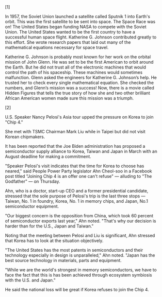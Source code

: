 [1]

In 1957, the Soviet Union launched a satellite called Sputnik 1 into Earth's orbit. This was the first satellite to be sent into space. The Space Race was on! The United States began funding NASA to compete with the Soviet Union. The United States wanted to be the first country to have a successful human space flight. Katherine G. Johnson contributed greatly to this effort. She wrote research papers that laid out many of the mathematical equations necessary for space travel.

Katherine G. Johnson is probably most known for her work on the orbital mission of John Glenn. He was set to be the first American to orbit around the Earth. But he did not trust all of the electronic machines that would control the path of his spaceship. These machines would sometimes malfunction. Glenn asked the engineers for Katherine G. Johnson’s help. He trusted her to check every single mathematical equation. She checked the numbers, and Glenn’s mission was a success! Now, there is a movie called Hidden Figures that tells the true story of how she and two other brilliant African American women made sure this mission was a triumph.

[2]

U.S. Speaker Nancy Pelosi's Asia tour upped the pressure on Korea to join "Chip 4."

She met with TSMC Chairman Mark Liu while in Taipei but did not visit Korean chipmakers.

It has been reported that the Joe Biden administration has proposed a semiconductor supply alliance to Korea, Taiwan and Japan in March with an August deadline for making a commitment.

"Speaker Pelosi's visit indicates that the time for Korea to choose has neared," said People Power Party legislator Ahn Cheol-soo in a Facebook post titled "Joining Chip 4 is an offer one can't refuse" — alluding to "The Godfather" — on Thursday.

Ahn, who is a doctor, start-up CEO and a former presidential candidate, stressed that the sole purpose of Pelosi's trip is the last three stops — Taiwan, No. 1 in foundry, Korea, No. 1 in memory chips, and Japan, No.1 semiconductor equipment.

"Our biggest concern is the opposition from China, which took 60 percent of semiconductor exports last year," Ahn noted. "That's why our decision is harder than for the U.S., Japan and Taiwan."

Noting that the meeting between Pelosi and Liu is significant, Ahn stressed that Korea has to look at the situation objectively.

"The United States has the most patents in semiconductors and their technology especially in design is unparalleled," Ahn noted. "Japan has the best source technology in materials, parts and equipment.

"While we are the world's strongest in memory semiconductors, we have to face the fact that this is has been achieved through ecosystem symbiosis with the U.S. and Japan."

He said the national loss will be great if Korea refuses to join the Chip 4.

